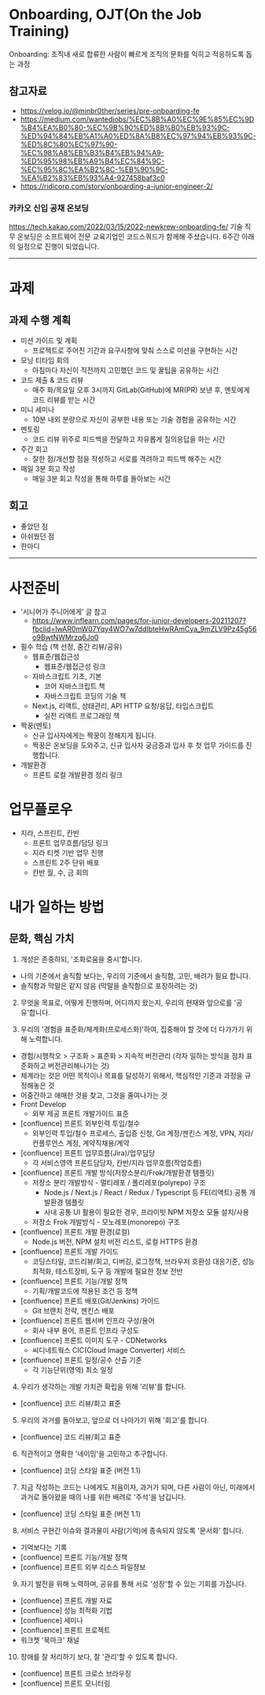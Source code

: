 # Onboarding, OJT(On the Job Training)

Onboarding: 조직내 새로 합류한 사람이 빠르게 조직의 문화를 익히고 적응하도록 돕는 과정

## 참고자료

- https://velog.io/@minbr0ther/series/pre-onboarding-fe
- https://medium.com/wantedjobs/%EC%8B%A0%EC%9E%85%EC%9D%B4%EA%B0%80-%EC%9B%90%ED%8B%B0%EB%93%9C-%ED%94%84%EB%A1%A0%ED%8A%B8%EC%97%94%EB%93%9C-%ED%8C%80%EC%97%90-%EC%98%A8%EB%B3%B4%EB%94%A9-%ED%95%98%EB%A9%B4%EC%84%9C-%EC%95%8C%EA%B2%8C-%EB%90%9C-%EA%B2%83%EB%93%A4-927458baf3c0
- https://ridicorp.com/story/onboarding-a-junior-engineer-2/

### 카카오 신입 공채 온보딩

https://tech.kakao.com/2022/03/15/2022-newkrew-onboarding-fe/
기술 직무 온보딩은 소프트웨어 전문 교육기업인 코드스쿼드가 함께해 주셨습니다.
6주간 아래의 일정으로 진행이 되었습니다.

---

# 과제

## 과제 수행 계획

- 미션 가이드 및 계획
  - 프로젝트로 주어진 기간과 요구사항에 맞춰 스스로 미션을 구현하는 시간
- 모닝 티타임 회의
  - 아침마다 자신이 직전까지 고민했던 코드 및 꿀팁을 공유하는 시간
- 코드 제출 & 코드 리뷰
  - 매주 화/목요일 오후 3시까지 GitLab(GitHub)에 MR(PR) 보낸 후, 멘토에게 코드 리뷰를 받는 시간
- 미니 세미나
  - 10분 내외 분량으로 자신이 공부한 내용 또는 기술 경험을 공유하는 시간
- 멘토링
  - 코드 리뷰 위주로 피드백을 전달하고 자유롭게 질의응답을 하는 시간
- 주간 회고
  - 잘한 점/개선할 점을 작성하고 서로를 격려하고 피드백 해주는 시간
- 매일 3분 회고 작성
  - 매일 3분 회고 작성을 통해 하루를 돌아보는 시간

## 회고

- 좋았던 점
- 아쉬웠던 점
- 한마디

---

# 사전준비

- '시니어가 주니어에게' 글 참고
  - https://www.inflearn.com/pages/for-junior-developers-20211207?fbclid=IwAR0mW07Yqy4WO7w7ddIbteHwRAmCya_9mZLV9Pz45g56o9BwtNWMrzq6Jo0
- 필수 학습 (책 선정, 중간 리뷰/공유)
  - 웹표준/웹접근성
    - 웹표준/웹접근성 링크
  - 자바스크립트 기초, 기본
    - 코어 자바스크립트 책
    - 자바스크립트 코딩의 기술 책
  - Next.js, 리액트, 상태관리, API HTTP 요청/응답, 타입스크립트
    - 실전 리액트 프로그래밍 책
- 짝꿍(멘토)
  - 신규 입사자에게는 짝꿍이 정해지게 됩니다.
  - 짝꿍은 온보딩을 도와주고, 신규 입사자 궁금증과 입사 후 첫 업무 가이드를 진행합니다.
- 개발환경
  - 프론트 로컬 개발환경 정리 링크

# 업무플로우

- 지라, 스프린트, 칸반
  - 프론트 업무흐름/담당 링크
  - 지라 티켓 기반 업무 진행
  - 스프린트 2주 단위 배포
  - 칸반 월, 수, 금 회의

# 내가 일하는 방법

## 문화, 핵심 가치

1. 개성은 존중하되, '조화로움을 중시'합니다.

- 나의 기준에서 솔직함 보다는, 우리의 기준에서 솔직함, 고민, 배려가 필요 합니다.
- 솔직함과 막말은 같지 않음 (막말을 솔직함으로 포장하려는 것)

2. 무엇을 목표로, 어떻게 진행하며, 어디까지 왔는지, 우리의 현재와 앞으로를 '공유'합니다.

3. 우리의 '경험을 표준화/체계화(프로세스화)'하여, 집중해야 할 것에 더 다가가기 위해 노력합니다.

- 경험/시행착오 > 구조화 > 표준화 > 지속적 버전관리 (각자 일하는 방식을 점차 표준화하고 버전관리해나가는 것)
- 체계라는 것은 어떤 목적이나 목표를 달성하기 위해서, 핵심적인 기준과 과정을 규정해놓은 것
- 어중간하고 애매한 것을 찾고, 그것을 줄여나가는 것
- Front Develop
  - 외부 제공 프론트 개발가이드 표준
- [confluence] 프론트 외부인력 투입/철수
  - 외부인력 투입/철수 프로세스, 출입증 신청, Git 계정/젠킨스 계정, VPN, 지라/컨플루언스 계정, 계약직채용/계약
- [confluence] 프론트 업무흐름(Jira)/업무담당
  - 각 서비스영역 프론트담당자, 칸반/지라 업무흐름(작업흐름)
- [confluence] 프론트 개발 방식(저장소분리/Frok/개발환경 템플릿)
  - 저장소 분리 개발방식 - 멀티레포 / 폴리레포(polyrepo) 구조  
    - Node.js / Next.js / React / Redux / Typescript 등 FE(리액트) 공통 개발환경 템플릿
    - 사내 공통 UI 활용이 필요한 경우, 프라이빗 NPM 저장소 모듈 설치/사용
  - 저장소 Frok 개발방식 - 모노레포(monorepo) 구조  
- [confluence] 프론트 개발 환경(로컬)
  - Node.js 버전, NPM 설치 버전 리스트, 로컬 HTTPS 환경
- [confluence] 프론트 개발 가이드
  - 코딩스타일, 코드리뷰/회고, 디버깅, 로그정책, 브라우저 호환성 대응기준, 성능최적화, 테스트장비, 도구 등 개발에 필요한 정보 전반
- [confluence] 프론트 기능/개발 정책
  - 기획/개발코드에 적용된 조건 등 정책
- [confluence] 프론트 배포(Git/Jenkins) 가이드
  - Git 브랜치 전략, 젠킨스 배포
- [confluence] 프론트 웹서버 인프라 구성/용어
  - 회사 내부 용어, 프론트 인프라 구성도
- [confluence] 프론트 이미지 도구 - CDNetworks
  - 씨디네트웍스 CIC(Cloud Image Converter) 서비스
- [confluence] 프론트 일정/공수 산출 기준
  - 각 기능단위(영역) 최소 일정

4. 우리가 생각하는 개발 가치관 확립을 위해 '리뷰'를 합니다.

- [confluence] 코드 리뷰/회고 표준

5. 우리의 과거를 돌아보고, 앞으로 더 나아가기 위해 '회고'를 합니다.

- [confluence] 코드 리뷰/회고 표준

6. 직관적이고 명확한 '네이밍'을 고민하고 추구합니다.

- [confluence] 코딩 스타일 표준 (버전 1.1)

7. 지금 작성하는 코드는 나에게도 처음이자, 과거가 되며, 다른 사람이 아닌, 미래에서 과거로 돌아왔을 때의 나를 위한 배려로 '주석'을 남깁니다.

- [confluence] 코딩 스타일 표준 (버전 1.1)

8. 서비스 구현간 이슈와 결과물이 사람(기억)에 종속되지 않도록 '문서화' 합니다.

- 기억보다는 기록
- [confluence] 프론트 기능/개발 정책
- [confluence] 프론트 외부 리소스 파일정보

9. 자기 발전을 위해 노력하며, 공유를 통해 서로 '성장'할 수 있는 기회를 가집니다.

- [confluence] 프론트 개발 자료
- [confluence] 성능 최적화 기법
- [confluence] 세미나
- [confluence] 프론트 프로젝트
- 워크쳇 '북마크' 채널

10. 장애를 잘 처리하기 보다, 잘 '관리'할 수 있도록 합니다.

- [confluence] 프론트 크로스 브라우징
- [confluence] 프론트 모니터링
